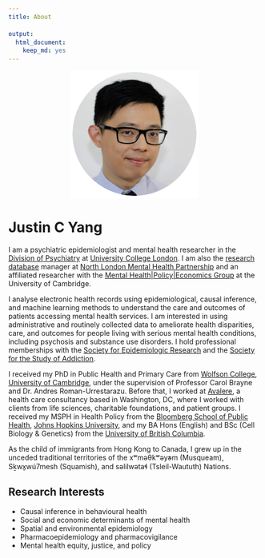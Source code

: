 ```yaml
---
title: About

output:
  html_document:
    keep_md: yes
---
```

<div id = "profile"><center><img src="profile_circle.png" alt="Headshot of Justin C Yang" alt="Justin C Yang, PhD" /></center></div>

# Justin C Yang 

I am a psychiatric epidemiologist and mental health researcher in the [Division of Psychiatry](https://www.ucl.ac.uk/psychiatry) at [University College London](https://www.ucl.ac.uk). I am also the [research database](https://www.northlondonmentalhealth.nhs.uk/ci-research-database-) manager at [North London Mental Health Partnership](https://www.candi.nhs.uk) and an affiliated researcher with the [Mental Health|Policy|Economics Group](https://www.mentalhealthpolicyeconomicsgroup.com) at the University of Cambridge. 

I analyse electronic health records using epidemiological, causal inference, and machine learning methods to understand the care and outcomes of patients accessing mental health services. I am interested in using administrative and routinely collected data to ameliorate health disparities, care, and outcomes for people living with serious mental health conditions, including psychosis and substance use disorders. I hold professional memberships with the [Society for Epidemiologic Research](https://epiresearch.org) and the [Society for the Study of Addiction](https://www.addiction-ssa.org).

I received my PhD in Public Health and Primary Care from [Wolfson College](https://www.wolfson.cam.ac.uk), [University of Cambridge](https://www.cam.ac.uk), under the supervision of Professor Carol Brayne and Dr. Andres Roman-Urrestarazu. Before that, I worked at [Avalere](https://avalere.com), a health care consultancy based in Washington, DC, where I worked with clients from life sciences, charitable foundations, and patient groups. I received my MSPH in Health Policy from the [Bloomberg School of Public Health](https://publichealth.jhu.edu), [Johns Hopkins University](https://www.jhu.edu), and my BA Hons (English) and BSc (Cell Biology & Genetics) from the [University of British Columbia](https://www.ubc.ca).

As the child of immigrants from Hong Kong to Canada, I grew up in the unceded traditional territories of the xʷməθkʷəy̓əm (Musqueam), Sḵwx̱wú7mesh (Squamish), and səlilwətaɬ (Tsleil-Waututh) Nations.

## Research Interests
- Causal inference in behavioural health
- Social and economic determinants of mental health
- Spatial and environmental epidemiology
- Pharmacoepidemiology and pharmacovigilance
- Mental health equity, justice, and policy

<!-- <center> -->
<!-- <a href = "/cv/cv.pdf" aria-label="CV of Justin C Yang"><i class="ai ai-cv fa-3x"></i></a>  -->
<!-- </center> -->
